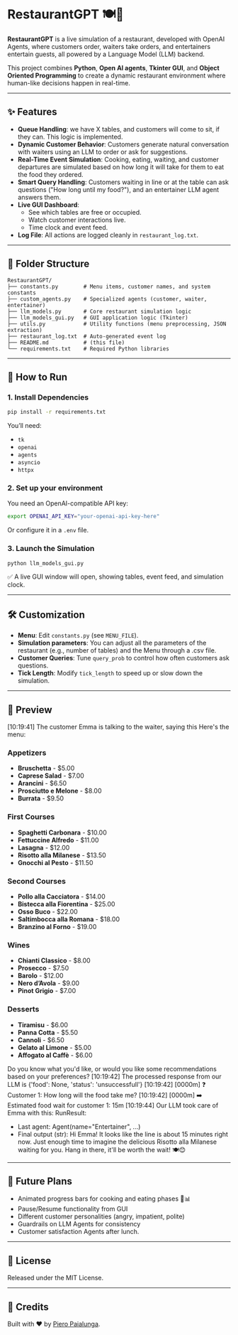 
# RestaurantGPT 🍽️🤖

**RestaurantGPT** is a live simulation of a restaurant, developed with OpenAI Agents, where customers order, waiters take orders, and entertainers entertain guests, all powered by a Language Model (LLM) backend.

This project combines **Python**, **Open AI agents**, **Tkinter GUI**, and **Object Oriented Programming** to create a dynamic restaurant environment where human-like decisions happen in real-time.

---

## ✨ Features
- **Queue Handling**: we have X tables, and customers will come to sit, if they can. This logic is implemented.
- **Dynamic Customer Behavior**: Customers generate natural conversation with waiters using an LLM to order or ask for suggestions.
- **Real-Time Event Simulation**: Cooking, eating, waiting, and customer departures are simulated based on how long it will take for them to eat the food they ordered.
- **Smart Query Handling**: Customers waiting in line or at the table can ask questions ("How long until my food?"), and an entertainer LLM agent answers them.
- **Live GUI Dashboard**:
  - See which tables are free or occupied.
  - Watch customer interactions live.
  - Time clock and event feed.
- **Log File**: All actions are logged cleanly in `restaurant_log.txt`.

---

## 📂 Folder Structure

```
RestaurantGPT/
├── constants.py        # Menu items, customer names, and system constants
├── custom_agents.py    # Specialized agents (customer, waiter, entertainer)
├── llm_models.py       # Core restaurant simulation logic
├── llm_models_gui.py   # GUI application logic (Tkinter)
├── utils.py            # Utility functions (menu preprocessing, JSON extraction)
├── restaurant_log.txt  # Auto-generated event log
├── README.md           # (this file)
└── requirements.txt    # Required Python libraries
```

---

## 🚀 How to Run

### 1. Install Dependencies

```bash
pip install -r requirements.txt
```

You’ll need:
- `tk`
- `openai`
- `agents`
- `asyncio`
- `httpx`

### 2. Set up your environment

You need an OpenAI-compatible API key:

```bash
export OPENAI_API_KEY="your-openai-api-key-here"
```

Or configure it in a `.env` file.

### 3. Launch the Simulation

```bash
python llm_models_gui.py
```

✅ A live GUI window will open, showing tables, event feed, and simulation clock.

---

## 🛠️ Customization

- **Menu**: Edit `constants.py` (see `MENU_FILE`).
- **Simulation parameters**: You can adjust all the parameters of the restaurant (e.g., number of tables) and the Menu through a .csv file.
- **Customer Queries**: Tune `query_prob` to control how often customers ask questions.
- **Tick Length**: Modify `tick_length` to speed up or slow down the simulation.

---

## 📸 Preview

[10:19:41] The customer Emma is talking to the waiter, saying this Here's the menu:

### Appetizers
- **Bruschetta** - $5.00
- **Caprese Salad** - $7.00
- **Arancini** - $6.50
- **Prosciutto e Melone** - $8.00
- **Burrata** - $9.50

### First Courses
- **Spaghetti Carbonara** - $10.00
- **Fettuccine Alfredo** - $11.00
- **Lasagna** - $12.00
- **Risotto alla Milanese** - $13.50
- **Gnocchi al Pesto** - $11.50

### Second Courses
- **Pollo alla Cacciatora** - $14.00
- **Bistecca alla Fiorentina** - $25.00
- **Osso Buco** - $22.00
- **Saltimbocca alla Romana** - $18.00
- **Branzino al Forno** - $19.00

### Wines
- **Chianti Classico** - $8.00
- **Prosecco** - $7.50
- **Barolo** - $12.00
- **Nero d’Avola** - $9.00
- **Pinot Grigio** - $7.00

### Desserts
- **Tiramisu** - $6.00
- **Panna Cotta** - $5.50
- **Cannoli** - $6.50
- **Gelato al Limone** - $5.00
- **Affogato al Caffè** - $6.00

Do you know what you'd like, or would you like some recommendations based on your preferences?
[10:19:42] The processed response from our LLM is {'food': None, 'status': 'unsuccessfull'}
[10:19:42] [0000m] ❓ Customer 1: How long will the food take me?
[10:19:42] [0000m] ➡️ Estimated food wait for customer 1: 15m
[10:19:44] Our LLM took care of Emma with this: RunResult:
- Last agent: Agent(name="Entertainer", ...)
- Final output (str):
    Hi Emma! It looks like the line is about 15 minutes right now. Just enough time to imagine the delicious Risotto alla Milanese waiting for you. Hang in there, it'll be worth the wait! 🍽️😊
---

## 🤔 Future Plans

- Animated progress bars for cooking and eating phases 🍔📊
- Pause/Resume functionality from GUI
- Different customer personalities (angry, impatient, polite)
- Guardrails on LLM Agents for consistency
- Customer satisfaction Agents after lunch.

---

## 📜 License

Released under the MIT License.

---

## 🙏 Credits

Built with ❤️ by [Piero Paialunga](https://github.com/PieroPaialungaAI).
